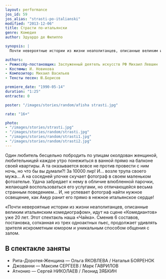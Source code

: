 ```yaml
---
layout: performance
jos_id: 59
jos_alias: "strasti-po-italianski"
modified: "2013-12-06"
title: Страсти по-итальянски
genre: Комедия
author: Эдуардо де Филиппо

synopsis: |
  Почти невероятные истории из жизни неаполитанцев, описанные великим итальянским комедиографом, идут на сцене Комедиантов уже 20 лет. Этот спектакль наша Чайка. Сменив 6 составов, постановка, сотканная из трех одноактных пьес, продолжает удивлять зрителя искрометным юмором и уникальным способом общения с залом

authors:
- Режиссёр-постановщик: Заслуженный деятель искусств РФ Михаил Левшин
- Костюмы: И. Новикова
- Композитор: Михаил Васильев
- Тексты песен: Ю.Борисов

premiere_date: "1990-05-14"
duration: "1:25"
entracte: 0

poster: "/images/stories/random/afisha strasti.jpg"

rate: "16+"

photo:
- "/images/stories/strasti.jpg"
- "/images/stories/random/strasti.jpg"
- "/images/stories/random/strasti1.jpg"
- "/images/stories/random/strasti2.jpg"
---
```


Один любитель бесцельно побродить по улицам околдован женщиной, любительницей каждое утро понежиться в ванной прямо на балконе своей квартиры. А та оказывается вовсе не против провести с ним ночь, но что бы вы думали?! За 10000 лир! И… возле трупа своего мужа… А на соседней улочке скучает фотограф в своем маленьком фотоателье. Удача забредает к нему в обличие влюбленной парочки, желающей воспользоваться его услугами, но отличающейся весьма странным поведением… И, не успевает фотограф найти нужное освещение, как Амур ранит его прямо в нежное итальянское сердце!

«Почти невероятные истории из жизни неаполитанцев, описанные великим итальянским комедиографом», идут на сцене «Комедиантов» уже 20 лет. Этот спектакль наша «Чайка». Сменив 6 составов, постановка, сотканная из трех одноактных пьес, продолжает удивлять зрителя искрометным юмором и уникальным способом общения с залом.


## В спектакле заняты

- Рита-Доротея-Женщина — Ольга ЯКОВЛЕВА / Наталья БОЯРЕНОК
- Джованни — Максим СЕРГЕЕВ / Марк ГАВРИЛОВ
- Атнонио — Сергей НИКОЛАЕВ / Леонид ЗЯБКИН